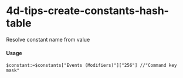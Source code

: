 # 4d-tips-create-constants-hash-table
Resolve constant name from value

#### Usage

```4d
$constant:=$constants["Events (Modifiers)"]["256"] //"Command key mask"
```
